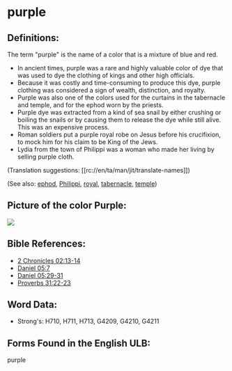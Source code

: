 # purple

## Definitions:

The term "purple" is the name of a color that is a mixture of blue and red.

* In ancient times, purple was a rare and highly valuable color of dye that was used to dye the clothing of kings and other high officials.
* Because it was costly and time-consuming to produce this dye, purple clothing was considered a sign of wealth, distinction, and royalty.
* Purple was also one of the colors used for the curtains in the tabernacle and temple, and for the ephod worn by the priests.
* Purple dye was extracted from a kind of sea snail by either crushing or boiling the snails or by causing them to release the dye while still alive. This was an expensive process.
* Roman soldiers put a purple royal robe on Jesus before his crucifixion, to mock him for his claim to be King of the Jews.
* Lydia from the town of Philippi was a woman who made her living by selling purple cloth.

(Translation suggestions: [[rc://en/ta/man/jit/translate-names]])

(See also: [ephod](../kt/ephod.md), [Philippi](../names/philippi.md), [royal](../other/royal.md), [tabernacle](../kt/tabernacle.md), [temple](../kt/temple.md))

## Picture of the color Purple:

<a href="https://content.bibletranslationtools.org/WycliffeAssociates/en_tw/raw/branch/master/PNGs/p/Purple.png"><img src="https://content.bibletranslationtools.org/WycliffeAssociates/en_tw/raw/branch/master/PNGs/p/Purple.png" ></a>

## Bible References:

* [2 Chronicles 02:13-14](rc://en/tn/help/2ch/02/13)
* [Daniel 05:7](rc://en/tn/help/dan/05/07)
* [Daniel 05:29-31](rc://en/tn/help/dan/05/29)
* [Proverbs 31:22-23](rc://en/tn/help/pro/31/22)

## Word Data:

* Strong's: H710, H711, H713, G4209, G4210, G4211

## Forms Found in the English ULB:

purple
